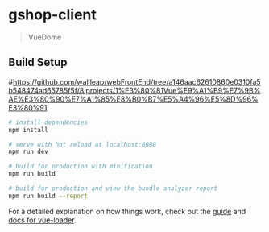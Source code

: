 # gshop-client

> VueDome

## Build Setup

#https://github.com/wallleap/webFrontEnd/tree/a146aac62610860e0310fa5b548474ad65785f5f/8.projects/1%E3%80%81Vue%E9%A1%B9%E7%9B%AE%E3%80%90%E7%A1%85%E8%B0%B7%E5%A4%96%E5%8D%96%E3%80%91
``` bash
# install dependencies
npm install

# serve with hot reload at localhost:8080
npm run dev

# build for production with minification
npm run build

# build for production and view the bundle analyzer report
npm run build --report
```

For a detailed explanation on how things work, check out the [guide](http://vuejs-templates.github.io/webpack/) and [docs for vue-loader](http://vuejs.github.io/vue-loader).
